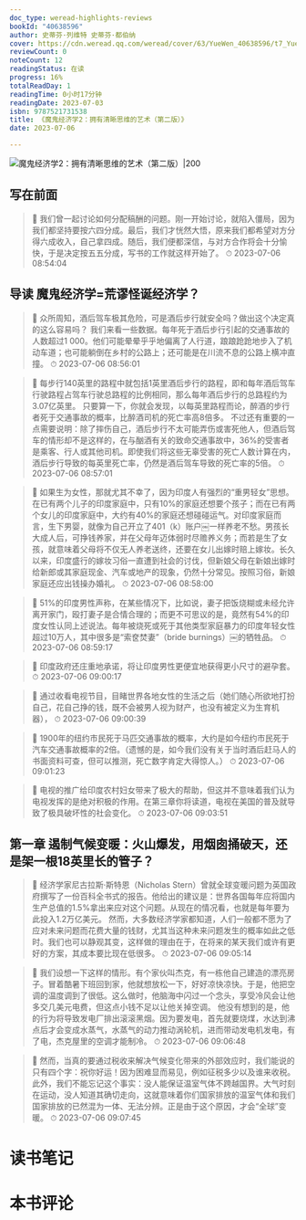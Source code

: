 ```yaml
---
doc_type: weread-highlights-reviews
bookId: "40638596"
author: 史蒂芬·列维特 史蒂芬·都伯纳
cover: https://cdn.weread.qq.com/weread/cover/63/YueWen_40638596/t7_YueWen_40638596.jpg
reviewCount: 0
noteCount: 12
readingStatus: 在读
progress: 16%
totalReadDay: 1
readingTime: 0小时17分钟
readingDate: 2023-07-03
isbn: 9787521731538
title: 《魔鬼经济学2：拥有清晰思维的艺术（第二版）》
date: 2023-07-06

---
```


![ 魔鬼经济学2：拥有清晰思维的艺术（第二版）|200](https://cdn.weread.qq.com/weread/cover/63/YueWen_40638596/t7_YueWen_40638596.jpg)


## 写在前面

> 📌 我们曾一起讨论如何分配稿酬的问题。刚一开始讨论，就陷入僵局，因为我们都坚持要按六四分成。最后，我们才恍然大悟，原来我们都希望对方分得六成收入，自己拿四成。随后，我们便都深信，与对方合作将会十分愉快，于是决定按五五分成，写书的工作就这样开始了。 
> ⏱ 2023-07-06 08:54:04 

## 导读 魔鬼经济学=荒谬怪诞经济学？

> 📌 众所周知，酒后驾车极其危险，可是酒后步行就安全吗？做出这个决定真的这么容易吗？
我们来看一些数据。每年死于酒后步行引起的交通事故的人数超过1 000。他们可能晕晕乎乎地偏离了人行道，踉踉跄跄地步入了机动车道；也可能躺倒在乡村的公路上；还可能是在川流不息的公路上横冲直撞。 
> ⏱ 2023-07-06 08:56:01 

> 📌 每步行140英里的路程中就包括1英里酒后步行的路程，即和每年酒后驾车行驶路程占驾车行驶总路程的比例相同，那么每年酒后步行的总路程约为3.07亿英里。
只要算一下，你就会发现，以每英里路程而论，醉酒的步行者死于交通事故的概率，比醉酒司机的死亡率高8倍多。
不过还有重要的一点需要说明：除了摔伤自己，酒后步行不太可能弄伤或害死他人，但酒后驾车的情形却不是这样的，在与酗酒有关的致命交通事故中，36%的受害者是乘客、行人或其他司机。即使我们将这些无辜受害的死亡人数计算在内，酒后步行导致的每英里死亡率，仍然是酒后驾车导致的死亡率的5倍。 
> ⏱ 2023-07-06 08:57:01 

> 📌 如果生为女性，那就尤其不幸了，因为印度人有强烈的“重男轻女”思想。在已有两个儿子的印度家庭中，只有10%的家庭还想要个孩子；而在已有两个女儿的印度家庭中，大约有40%的家庭还想碰碰运气。对印度家庭而言，生下男婴，就像为自己开立了401（k）账户￼一样养老不愁。男孩长大成人后，可挣钱养家，并在父母年迈体弱时尽赡养义务；而若是生了女孩，就意味着父母将不仅无人养老送终，还要在女儿出嫁时赔上嫁妆。长久以来，印度盛行的嫁妆习俗一直遭到社会的讨伐，但新娘父母在新娘出嫁时给新郎或其家庭现金、汽车或地产的现象，仍然十分常见。按照习俗，新娘家庭还应出钱操办婚礼。 
> ⏱ 2023-07-06 08:58:00 

> 📌 51%的印度男性声称，在某些情况下，比如说，妻子把饭烧糊或未经允许离开家门，殴打妻子是合情合理的；而更不可思议的是，竟然有54%的印度女性认同上述说法。每年被烧死或死于其他类型家庭暴力的印度年轻女性超过10万人，其中很多是“索奁焚妻”（bride burnings）￼的牺牲品。 
> ⏱ 2023-07-06 08:59:17 

> 📌 印度政府还庄重地承诺，将让印度男性更便宜地获得更小尺寸的避孕套。 
> ⏱ 2023-07-06 09:00:17 

> 📌 通过收看电视节目，目睹世界各地女性的生活之后（她们随心所欲地打扮自己，花自己挣的钱，既不会被男人视为财产，也没有被定义为生育机器）， 
> ⏱ 2023-07-06 09:00:39 

> 📌 1900年的纽约市民死于马匹交通事故的概率，大约是如今纽约市民死于汽车交通事故概率的2倍。（遗憾的是，如今我们没有关于当时酒后赶马人的书面资料可查，但可以推测，死亡数字肯定大得惊人。） 
> ⏱ 2023-07-06 09:01:23 

> 📌 电视的推广给印度农村妇女带来了极大的帮助，但这并不意味着我们认为电视发挥的是绝对积极的作用。在第三章你将读道，电视在美国的普及就导致了极具破坏性的社会变化。 
> ⏱ 2023-07-06 09:03:51 

## 第一章 遏制气候变暖：火山爆发，用烟囱捅破天，还是架一根18英里长的管子？

> 📌 经济学家尼古拉斯·斯特恩（Nicholas Stern）曾就全球变暖问题为英国政府撰写了一份百科全书式的报告。他给出的建议是：世界各国每年应将国内生产总值的1.5%拿出来应对这个问题。从现在的情况看，也就是每年要为此投入1.2万亿美元。
然而，大多数经济学家都知道，人们一般都不愿为了应对未来问题而花费大量的钱财，尤其当这种未来问题发生的概率如此之低时。我们也可以静观其变，这样做的理由在于，在将来的某天我们或许有更好的方案，其成本要比现在低很多。 
> ⏱ 2023-07-06 09:05:14 

> 📌 我们设想一下这样的情形。有个家伙叫杰克，有一栋他自己建造的漂亮房子。冒着酷暑下班回到家，他就想放松一下，好好凉快凉快。于是，他把空调的温度调到了很低。这么做时，他脑海中闪过一个念头，享受冷风会让他多交几美元电费，但这点小钱不足以让他关掉空调。
他没有想到的是，他的行为将导致发电厂排出滚滚黑烟。因为要发电，首先就要烧煤，水达到沸点后才会变成水蒸气，水蒸气的动力推动涡轮机，进而带动发电机发电，有了电，杰克屋里的空调才能制冷。 
> ⏱ 2023-07-06 09:06:48 

> 📌 然而，当真的要通过税收来解决气候变化带来的外部效应时，我们能说的只有四个字：祝你好运！因为困难显而易见，例如征税多少以及谁来收税。此外，我们不能忘记这个事实：没人能保证温室气体不跨越国界。大气时刻在运动，没人知道其确切走向，这就意味着你们国家排放的温室气体和我们国家排放的已然混为一体、无法分辨。正是由于这个原因，才会“全球”变暖。 
> ⏱ 2023-07-06 09:07:45 


# 读书笔记


# 本书评论
